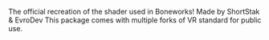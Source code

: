 The official recreation of the shader used in Boneworks!
Made by ShortStak & EvroDev
This package comes with multiple forks of VR standard for public use.
